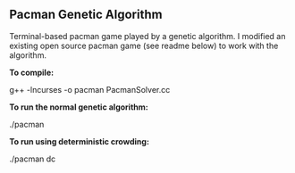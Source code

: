 Pacman Genetic Algorithm
------------------------
Terminal-based pacman game played by a genetic algorithm. I modified an existing open source pacman game (see readme below) to work with the algorithm.

**To compile:**

g++ -lncurses -o pacman PacmanSolver.cc

**To run the normal genetic algorithm:**

./pacman

**To run using deterministic crowding:**

./pacman dc
